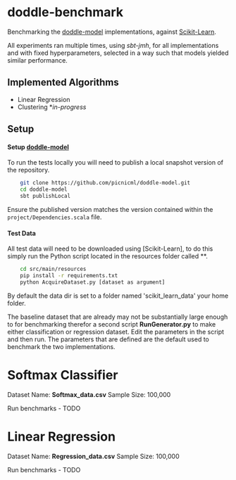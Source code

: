 # doddle-benchmark

Benchmarking the [doddle-model](https://github.com/picnicml/doddle-model) implementations, against [Scikit-Learn](http://scikit-learn.org/stable/index.html).

All experiments ran multiple times, using *sbt-jmh*, for all implementations and with fixed hyperparameters, selected in a way such that models yielded similar performance.

## Implemented Algorithms

*   Linear Regression
*   Clustering **in-progress*

## Setup

#### Setup [doddle-model](https://github.com/picnicml/doddle-model)

To run the tests locally you will need to publish a local snapshot version of the repository.

```bash
    git clone https://github.com/picnicml/doddle-model.git
    cd doddle-model
    sbt publishLocal
```

Ensure the published version matches the version contained within the `project/Dependencies.scala` file.


#### Test Data

All test data will need to be downloaded using [Scikit-Learn], to do this simply run the Python script located in the resources folder called **.

```bash
    cd src/main/resources
    pip install -r requirements.txt
    python AcquireDataset.py [dataset as argument]
```

By default the data dir is set to a folder named 'scikit_learn_data' your home folder.

The baseline dataset that are already may not be substantially large enough to for benchmarking therefor a second script **RunGenerator.py** to make either classification or regression dataset. Edit the parameters in the script and then run. The parameters that are defined are the default used to benchmark the two implementations.

# Softmax Classifier

Dataset Name:    **Softmax_data.csv**
Sample Size:    100,000

Run benchmarks - TODO

# Linear Regression

Dataset Name:   **Regression_data.csv**
Sample Size:    100,000

Run benchmarks - TODO
